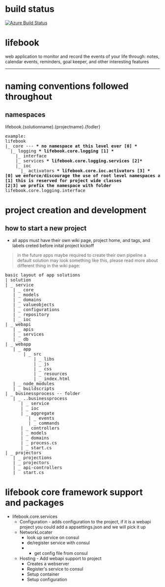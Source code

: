 # build status
[![Azure Build Status](https://dev.azure.com/mkmuhammadkhan/mk_muhammadkhan/_apis/build/status/mkcoder.lifebook?branchName=develop)](https://dev.azure.com/mkmuhammadkhan/mk_muhammadkhan/_build/latest?definitionId=1?branchName=develop)


# lifebook
web application to monitor and record the events of your life through: notes, calendar events, reminders, goal keeper, and other interesting features

---

# naming conventions followed throughout
## namespaces
lifebook.{solutionname}.{projectname}.{fodler}
<pre>
example:
lifebook
|_ core --- <b>* no namespace at this level ever [0] *</b>
  |_ logging <b>* lifebook.core.logging [1] *</b>
    |_ interface
    |_ services <b>* lifebook.core.logging.services [2]*</b>
    |_ ioc
      |_ activators <b>* lifebook.core.ioc.activators [3] *</b> 
<b>[0] we enforce/discourage the use of root level namespaces and restricted to very limited use</b>
<b>[1] this is reserved for project wide classes </b>
<b>[2|3] we prefix the namespace with folder </b>
lifebook.core.logging.interface
</pre>     

# project creation and development
## how to start a new project
* all apps must have their own wiki page, project home, and tags, and labels creted before inital project kickoff
> in the future apps maybe required to create their own pipeline 
a default solution may look something like this, please read more about different thing in the wiki page:
<pre>
basic layout of app solutions
| solution
| _ service
   | _ core
   | _ models
   | _ domains
   | _ valueobjects
   | _ configurations
   | _ repository
   | _ ioc
| _ webapi
   | _ apis
   | _ services
   | _ db
| _ webapp
   | _ app    
       | _ src
           | _ libs
           | _ js
           | _ css
           | _ resources
           | _ index.html
   | _ node_modules 
   | _ buildscripts
| _ businessprocess -- folder
   | _ <solutionname>.<purpose>.businessprocess 
      | _ service
      | _ ioc
      | _ aggregate
         | _ events
         | _ commands
      | _ controllers
      | _ models
      | _ domains
      | _ process.cs
      | _ start.cs    
| _ projectors
   | _ projections
   | _ projectors
   | _ api-controllers
   | _ start.cs
</pre>

# lifebook core framework support and packages
* lifebook.core.services
   * Configuration - adds configuration to the project, if it is a webapi project you could add a appsettings.json and we will pick it up
   * NetworkLocater 
      * look up service on consul
      * de/register service with consul
      * + get config file from consul
   * Hosting - Add webapi support to project
      * Creates a webserver 
      * Register's service to consul
      * Setup container
      * Setup configuration        
